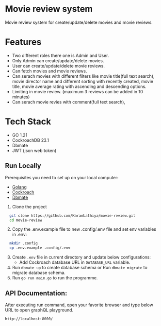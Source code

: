
# Movie review system

Movie review system for create/update/delete movies and movie reviews.

# Features
- Two different roles there one is Admin and User.
- Only Admin can create/update/delete movies.
- User can create/update/delete movie reviews.
- Can fetch movies and movie reviews.
- Can serach movies with different filters like movie title(full text search), movie director name and different sorting with recently created, movie title, movie average rating with ascending and descending options.
- Limiting in movie review. (maximum 3 reviews can be added in 10 minutes)
- Can serach movie revies with comment(full text search),

# Tech Stack 
- GO 1.21
- CockroachDB 23.1
- Dbmate
- JWT (json web token)

## Run Locally

Prerequisites you need to set up on your local computer:

- [Golang](https://go.dev/doc/install)
- [Cockroach](https://www.cockroachlabs.com/docs/releases/)
- [Dbmate](https://github.com/amacneil/dbmate#installation)

1. Clone the project

```bash
  git clone https://github.com/KaranLathiya/movie-review.git
  cd movie-review
```

2. Copy the .env.example file to new .config/.env file and set env variables in .env:

```bash
  mkdir .config
  cp .env.example .config/.env
```

3. Create `.env` file in current directory and update below configurations:
   - Add Cockroach database URL in `DATABASE_URL` variable.
4. Run `dbmate up` to create database schema or Run `dbmate migrate` to migrate database schema.
5. Run `go run main.go` to run the programme.

## API Documentation:

After executing run command, open your favorite browser and type below URL to open graphQL playground.
```
http://localhost:8000/
```



